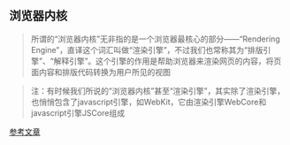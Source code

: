 ## 浏览器内核
> 所谓的“浏览器内核”无非指的是一个浏览器最核心的部分——“Rendering Engine”，直译这个词汇叫做“渲染引擎”，不过我们也常称其为“排版引擎”、“解释引擎”。这个引擎的作用是帮助浏览器来渲染网页的内容，将页面内容和排版代码转换为用户所见的视图

> 注：有时候我们所说的“浏览器内核”甚至“渲染引擎”，其实除了渲染引擎，也悄悄包含了javascript引擎，如WebKit，它由渲染引擎WebCore和javascript引擎JSCore组成

[参考文章](https://www.cnblogs.com/vajoy/p/3735553.html)